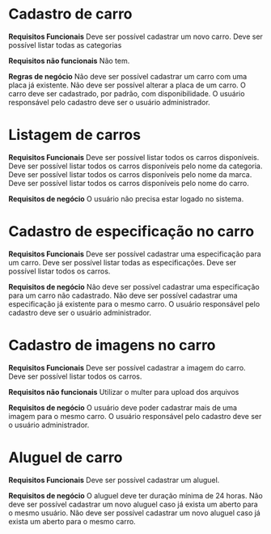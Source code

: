 # Cadastro de carro

**Requisitos Funcionais**
Deve ser possível cadastrar um novo carro.
Deve ser possível listar todas as categorias

**Requisitos não funcionais**
Não tem.

**Regras de negócio**
Não deve ser possível cadastrar um carro com uma placa já existente.
Não deve ser possível alterar a placa de um carro.
O carro deve ser cadastrado, por padrão, com disponibilidade.
O usuário responsável pelo cadastro deve ser o usuário administrador.

# Listagem de carros

**Requisitos Funcionais**
Deve ser possível listar todos os carros disponíveis.
Deve ser possível listar todos os carros disponíveis pelo nome da categoria.
Deve ser possível listar todos os carros disponíveis pelo nome da marca.
Deve ser possível listar todos os carros disponíveis pelo nome do carro.

**Requisitos de negócio**
O usuário não precisa estar logado no sistema.

# Cadastro de especificação no carro

**Requisitos Funcionais**
Deve ser possível cadastrar uma especificação para um carro.
Deve ser possível listar todas as especificações.
Deve ser possível listar todos os carros.

**Requisitos de negócio**
Não deve ser possível cadastrar uma especificação para um carro não cadastrado.
Não deve ser possível cadastrar uma especificação já existente para o mesmo carro.
O usuário responsável pelo cadastro deve ser o usuário administrador.

# Cadastro de imagens no carro

**Requisitos Funcionais**
Deve ser possível cadastrar a imagem do carro.
Deve ser possível listar todos os carros.

**Requisitos não funcionais**
Utilizar o multer para upload dos arquivos

**Requisitos de negócio**
O usuário deve poder cadastrar mais de uma imagem para o mesmo carro.
O usuário responsável pelo cadastro deve ser o usuário administrador.

# Aluguel de carro

**Requisitos Funcionais**
Deve ser possível cadastrar um aluguel.

**Requisitos de negócio**
O aluguel deve ter duração mínima de 24 horas.
Não deve ser possível cadastrar um novo aluguel caso já exista um aberto para o mesmo usuário.
Não deve ser possível cadastrar um novo aluguel caso já exista um aberto para o mesmo carro.
